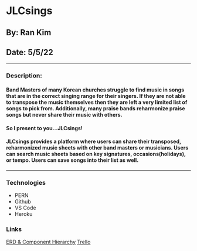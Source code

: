 # JLCsings
## By: Ran Kim
## Date: 5/5/22
****
### Description:
#### Band Masters of many Korean churches struggle to find music in songs that are in the correct singing range for their singers. If they are not able to transpose the music themselves then they are left a very limited list of songs to pick from. Additionally, many praise bands reharmonize praise songs but never share their music with others.

#### So I present to you...JLCsings!
#### JLCsings provides a platform where users can share their transposed, reharmonized music sheets with other band masters or musicians. Users can search music sheets based on key signatures, occasions(holidays), or tempo. Users can save songs into their list as well.
****
### Technologies
- PERN
- Github
- VS Code
- Heroku

### Links
[ERD & Component Hierarchy](https://drive.google.com/file/d/1CEyiBkhry0-Nu516mZlbUJ53_nC1K94k/view?usp=sharing)
[Trello](https://trello.com/b/99Yf7gGv/jlcsings)
